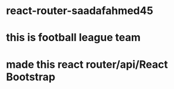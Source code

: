 # react-router-saadafahmed45
# this is football league team 
# made this react  router/api/React Bootstrap